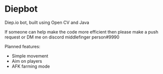 # Diepbot
Diep.io bot, built using Open CV and Java

If someone can help make the code more efficient then please make a push request or DM me on discord middlefinger person#9990

Planned features:
  - Simple movement
  - Aim on players
  - AFK farming mode

